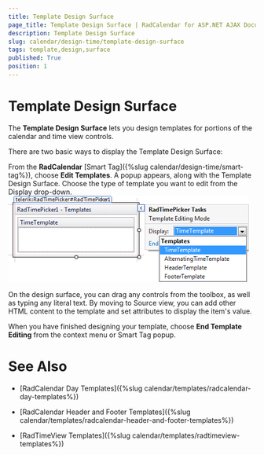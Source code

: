 ```yaml
---
title: Template Design Surface
page_title: Template Design Surface | RadCalendar for ASP.NET AJAX Documentation
description: Template Design Surface
slug: calendar/design-time/template-design-surface
tags: template,design,surface
published: True
position: 1
---
```


# Template Design Surface



The **Template Design Surface** lets you design templates for portions of the calendar and time view controls.

There are two basic ways to display the Template Design Surface:

From the **RadCalendar** [Smart Tag]({%slug calendar/design-time/smart-tag%}), choose **Edit Templates**. A popup appears, along with the Template Design Surface. Choose the type of template you want to edit from the Display drop-down.
![RadTimePicker templates editing](images/SmartTagTemplates.png)

On the design surface, you can drag any controls from the toolbox, as well as typing any literal text. By moving to Source view, you can add other HTML content to the template and set attributes to display the item's value.

When you have finished designing your template, choose **End Template Editing** from the context menu or Smart Tag popup.

# See Also

 * [RadCalendar Day Templates]({%slug calendar/templates/radcalendar-day-templates%})

 * [RadCalendar Header and Footer Templates]({%slug calendar/templates/radcalendar-header-and-footer-templates%})

 * [RadTimeView Templates]({%slug calendar/templates/radtimeview-templates%})
